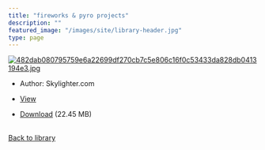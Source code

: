 ```yaml
---
title: "fireworks & pyro projects"
description: ""
featured_image: "/images/site/library-header.jpg"
type: page
---
```


<a href="https://drive.google.com/uc?export=view&id=1xakjDioYcVdzZiM-QAITuYtpCOToRXdN" target="_blank">![482dab080795759e6a22699df270cb7c5e806c16f0c53433da828db0413194e3.jpg](/images/library/482dab080795759e6a22699df270cb7c5e806c16f0c53433da828db0413194e3.jpg)</a>
* Author: Skylighter.com
* <a href="https://drive.google.com/uc?export=view&id=1xakjDioYcVdzZiM-QAITuYtpCOToRXdN" target="_blank">View</a>

* [Download](https://drive.google.com/uc?export=download&id=1xakjDioYcVdzZiM-QAITuYtpCOToRXdN) (22.45 MB)

<br />[Back to library](/library/)
